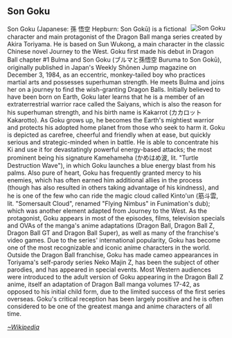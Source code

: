 ## Son Goku
<script src="https://ajax.googleapis.com/ajax/libs/jquery/3.2.1/jquery.min.js" > 
</script> 
<link href="https://cdnjs.cloudflare.com/ajax/libs/select2/4.0.3/css/select2.min.css" rel="stylesheet" />
<script src="https://cdnjs.cloudflare.com/ajax/libs/select2/4.0.3/js/select2.min.js">
</script>
<script src="https://rawgit.com/Marios-R/annotator_view/master/lib/annotator.1.2.10/annotator.min.js"> 
</script>
<link href="https://rawgit.com/Marios-R/annotator_view/master/lib/annotator.1.2.10/annotator.min.css" rel="stylesheet" />
<script src="https://rawgit.com/Marios-R/annotator_view/master/lib/annotator.1.2.10/annotator.tags.min.js"> 
</script>
<script src="https://rawgit.com/Marios-R/annotator_view/master/lib/annotator.1.2.10/annotator.permissions.min.js"> 
</script>
<script src="https://rawgit.com/Marios-R/annotator_view/master/lib/jquery.dateFormat.js">
</script>
<script src="https://rawgit.com/Marios-R/annotator_view/master/lib/jquery.slimscroll.js">
</script>
<script src="https://rawgit.com/Marios-R/annotator_view/master/lib/annotator.touch.js">
</script>
<script src="https://rawgit.com/Marios-R/annotator_view/master/src/view_annotator.js">
</script>
<script src="https://rawgit.com/Marios-R/annotator_view/master/src/tagsfilter.js">
</script>
<script src="https://rawgit.com/Marios-R/annotator_view/master/src/categories.js">
</script>
<link rel="stylesheet" href="https://rawgit.com/Marios-R/annotator_view/master/src/css/style.css">
<link rel="stylesheet" href="https://rawgit.com/Marios-R/annotator_view/master/lib/css/annotator.touch.css">
<script src="https://rawgit.com/Marios-R/annotator_view/master/lib/tinymce/tinymce.min.js">
</script>
<script src="https://rawgit.com/Marios-R/annotator_view/master/src/richEditor.js">
</script>

<img src="https://upload.wikimedia.org/wikipedia/en/a/af/Son_Goku_YoungAdult.PNG" alt="Son Goku" align="right">

Son Goku (Japanese: 孫 悟空 Hepburn: Son Gokū) is a fictional character and main protagonist of the Dragon Ball manga series created by Akira Toriyama. He is based on Sun Wukong, a main character in the classic Chinese novel Journey to the West. Goku first made his debut in Dragon Ball chapter #1 Bulma and Son Goku (ブルマと孫悟空 Buruma to Son Gokū), originally published in Japan's Weekly Shōnen Jump magazine on December 3, 1984, as an eccentric, monkey-tailed boy who practices martial arts and possesses superhuman strength. He meets Bulma and joins her on a journey to find the wish-granting Dragon Balls.
Initially believed to have been born on Earth, Goku later learns that he is a member of an extraterrestrial warrior race called the Saiyans, which is also the reason for his superhuman strength, and his birth name is Kakarrot (カカロット Kakarotto). As Goku grows up, he becomes the Earth's mightiest warrior and protects his adopted home planet from those who seek to harm it. Goku is depicted as carefree, cheerful and friendly when at ease, but quickly serious and strategic-minded when in battle. He is able to concentrate his Ki and use it for devastatingly powerful energy-based attacks; the most prominent being his signature Kamehameha (かめはめ波, lit. "Turtle Destruction Wave"), in which Goku launches a blue energy blast from his palms. Also pure of heart, Goku has frequently granted mercy to his enemies, which has often earned him additional allies in the process (though has also resulted in others taking advantage of his kindness), and he is one of the few who can ride the magic cloud called Kinto'un (筋斗雲, lit. "Somersault Cloud", renamed "Flying Nimbus" in Funimation's dub); which was another element adapted from Journey to the West.
As the protagonist, Goku appears in most of the episodes, films, television specials and OVAs of the manga's anime adaptations (Dragon Ball, Dragon Ball Z, Dragon Ball GT and Dragon Ball Super), as well as many of the franchise's video games. Due to the series' international popularity, Goku has become one of the most recognizable and iconic anime characters in the world. Outside the Dragon Ball franchise, Goku has made cameo appearances in Toriyama's self-parody series Neko Majin Z, has been the subject of other parodies, and has appeared in special events. Most Western audiences were introduced to the adult version of Goku appearing in the Dragon Ball Z anime, itself an adaptation of Dragon Ball manga volumes 17-42, as opposed to his initial child form, due to the limited success of the first series overseas. Goku's critical reception has been largely positive and he is often considered to be one of the greatest manga and anime characters of all time.


[*~Wikipedia*](https://en.wikipedia.org/wiki/Goku)

<script>
                jQuery(function ($) {
					// Customise the default plugin options with the third argument.
                    var annotator = $('body').annotator().annotator().data('annotator');
                    var propietary = 'demoUser';
                    annotator.addPlugin('Permissions', {
                        user: propietary,
                        permissions: {
                            'read': [propietary],
                            'update': [propietary],
                            'delete': [propietary],
                            'admin': [propietary]
                        },
                        showViewPermissionsCheckbox: true,
                        showEditPermissionsCheckbox: false
                    });
					$('body').annotator().annotator('addPlugin', 'RichEditor');
					$('body').annotator().annotator('addPlugin', 'Tags');
					$('body').annotator().annotator('addPlugin', 'AnnotatorViewer');
					$('body').annotator().annotator('addPlugin', 'TagsFilter',{element:'.container-anotacions',width:'180px'});
                  
					$('body').annotator().annotator("addPlugin", "Touch");
                
					//Annotation scroll
					$('#anotacions-uoc-panel').slimscroll({height: '100%'});
				});
</script>
